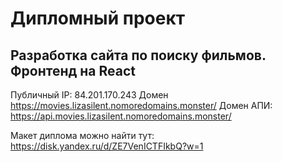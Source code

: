 #  Дипломный проект #
## Разработка сайта по поиску фильмов. Фронтенд на React ##

Публичный IP: 84.201.170.243
Домен https://movies.lizasilent.nomoredomains.monster/
Домен АПИ: https://api.movies.lizasilent.nomoredomains.monster/

Макет диплома можно найти тут: https://disk.yandex.ru/d/ZE7VenICTFIkbQ?w=1 
